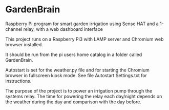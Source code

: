 # GardenBrain
Raspberry Pi program for smart garden irrigation using Sense HAT and a 1-channel relay, with a web dashboard interface

This project runs on a Raspberry Pi3 with LAMP server and Chromium web browser installed.

It should be run from the pi users home catalog in a folder called GardenBrain.

Autostart is set for the weather.py file and for starting the Chromium browser in fullscreen kiosk mode. See file Autostart Settings.txt for instructions.

The purpose of the project is to power an irrigation pump through the systems relay. The time for powering the relay each day/night depends on the weather during the day and comparison with the day before.
